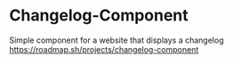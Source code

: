 # Changelog-Component
Simple component for a website that displays a changelog
https://roadmap.sh/projects/changelog-component
